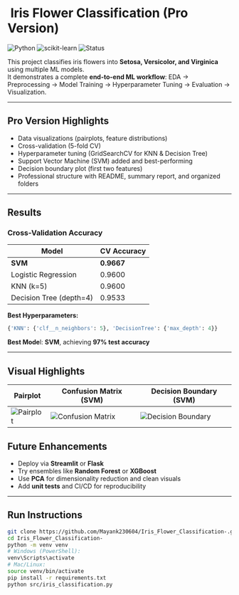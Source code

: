 # ​ Iris Flower Classification (Pro Version)

![Python](https://img.shields.io/badge/python-3.9%2B-blue.svg) ![scikit-learn](https://img.shields.io/badge/scikit--learn-ML-orange) ![Status](https://img.shields.io/badge/status-completed-brightgreen)

This project classifies iris flowers into **Setosa, Versicolor, and Virginica** using multiple ML models.  
It demonstrates a complete **end-to-end ML workflow**: EDA → Preprocessing → Model Training → Hyperparameter Tuning → Evaluation → Visualization.

---

##  Pro Version Highlights
-  Data visualizations (pairplots, feature distributions)  
-  Cross-validation (5-fold CV)  
-  Hyperparameter tuning (GridSearchCV for KNN & Decision Tree)  
-  Support Vector Machine (SVM) added and best-performing  
-  Decision boundary plot (first two features)  
-  Professional structure with README, summary report, and organized folders  

---

##  Results

### Cross-Validation Accuracy
| Model                   | CV Accuracy |
|--------------------------|-------------|
| **SVM**                  | **0.9667**  |
| Logistic Regression      | 0.9600      |
| KNN (k=5)                | 0.9600      |
| Decision Tree (depth=4)  | 0.9533      |

**Best Hyperparameters:**
```python
{'KNN': {'clf__n_neighbors': 5}, 'DecisionTree': {'max_depth': 4}}
````

**Best Mode**l: **SVM**, achieving **97% test accuracy**

---

## Visual Highlights

| Pairplot                          | Confusion Matrix (SVM)                            | Decision Boundary (SVM)                             |
| --------------------------------- | ------------------------------------------------- | --------------------------------------------------- |
| ![Pairplot](figures/pairplot.png) | ![Confusion Matrix](figures/confusion_matrix.png) | ![Decision Boundary](figures/decision_boundary.png) |


## Future Enhancements

* Deploy via **Streamlit** or **Flask**
* Try ensembles like **Random Forest** or **XGBoost**
* Use **PCA** for dimensionality reduction and clean visuals
* Add **unit tests** and CI/CD for reproducibility

---

## Run Instructions

```bash
git clone https://github.com/Mayank230604/Iris_Flower_Classification-.git
cd Iris_Flower_Classification-
python -m venv venv
# Windows (PowerShell):
venv\Scripts\activate
# Mac/Linux:
source venv/bin/activate
pip install -r requirements.txt
python src/iris_classification.py
```

